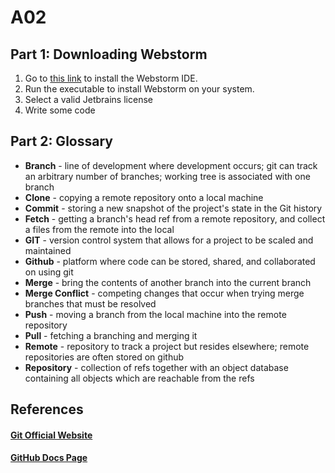 # A02

## Part 1: Downloading Webstorm
1. Go to [this link](https://www.jetbrains.com/webstorm/) to install the Webstorm IDE.
2. Run the executable to install Webstorm on your system.
3. Select a valid Jetbrains license
4. Write some code


## Part 2: Glossary
- **Branch** - line of development where development occurs; git can track an arbitrary number of branches; working tree is associated with one branch 
- **Clone** - copying a remote repository onto a local machine
- **Commit** - storing a new snapshot of the project's state in the Git history
- **Fetch** - getting a branch's head ref from a remote repository, and collect a files from the remote into the local
- **GIT** - version control system that allows for a project to be scaled and maintained
- **Github** - platform where code can be stored, shared, and collaborated on using git
- **Merge** - bring the contents of another branch into the current branch
- **Merge Conflict** - competing changes that occur when trying merge branches that must be resolved
- **Push** - moving a branch from the local machine into the remote repository
- **Pull** - fetching a branching and merging it
- **Remote** - repository to track a project but resides elsewhere; remote repositories are often stored on github
- **Repository** - collection of refs together with an object database containing all objects which are reachable from the refs

## References
#### [Git Official Website](https://git-scm.com/docs/gitglossary)
#### [GitHub Docs Page](https://docs.github.com/en/get-started/start-your-journey/about-github-and-git)
